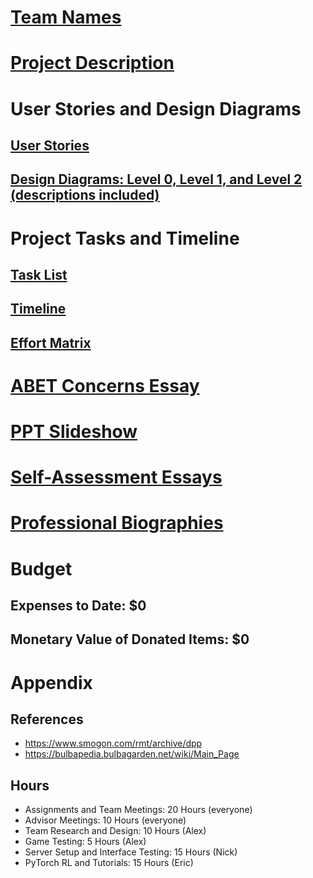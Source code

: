 # [Team Names](Team_Names_and_Abstract.docx)
# [Project Description](Project-Description.md)
# User Stories and Design Diagrams
## [User Stories](User_Stories.md)
## [Design Diagrams: Level 0, Level 1, and Level 2 (descriptions included)](Design_Diagrams/Design%20Diagram.pdf)
# Project Tasks and Timeline
## [Task List](Tasklist.md)
## [Timeline](Timeline.md)
## [Effort Matrix](Effot%20Matrix.jpeg)
# [ABET Concerns Essay](Project%20Constraints%20Essay.pdf)
# [PPT Slideshow](Slide%20Show%20Design%20Presentation.pptx)
# [Self-Assessment Essays](Homework%20Essays)
# [Professional Biographies](Professional%20Biographies)
# Budget
## Expenses to Date: $0
## Monetary Value of Donated Items: $0
# Appendix
## References
- https://www.smogon.com/rmt/archive/dpp
- https://bulbapedia.bulbagarden.net/wiki/Main_Page
## Hours
- Assignments and Team Meetings: 20 Hours (everyone)
- Advisor Meetings: 10 Hours (everyone)
- Team Research and Design: 10 Hours (Alex)
- Game Testing: 5 Hours (Alex)
- Server Setup and Interface Testing: 15 Hours (Nick)
- PyTorch RL and Tutorials: 15 Hours (Eric)
